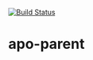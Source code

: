 [![Build Status](https://travis-ci.org/faloi/apo-parent-mirror.svg)](https://travis-ci.org/faloi/apo-parent-mirror)
# apo-parent #